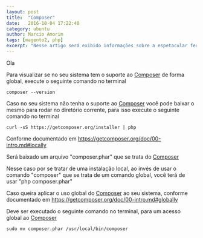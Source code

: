 ```yaml
---
layout: post
title:  "Composer"
date:   2016-10-04 17:22:40
category: ubuntu
author: Marcio Amorim
tags: [magento2, php]
excerpt: "Nesse artigo será exibido informações sobre a espetacular ferramenta Composer"
---
```


[getcomposer]: https://getcomposer.org/

Ola

Para visualizar se no seu sistema tem o suporte ao [Composer][getcomposer] de forma global, execute o seguinte comando no terminal

    composer --version

Caso no seu sistema não tenha o suporte ao [Composer][getcomposer] você pode baixar o mesmo para rodar no diretório corrente, para isso execute o seguinte comando no terminal

    curl -sS https://getcomposer.org/installer | php

Conforme documentado em https://getcomposer.org/doc/00-intro.md#locally

Será baixado um arquivo "composer.phar" que se trata do [Composer][getcomposer]

Nesse caso por se tratar de uma instalação local, ao invés de usar o comando "composer" que se trata de um comando global, você terá de usar "php composer.phar"

Caso queira aplicar o uso global do [Composer][getcomposer] ao seu sistema, conforme documentado em https://getcomposer.org/doc/00-intro.md#globally

Deve ser executado o seguinte comando no terminal, para um acesso global ao [Composer][getcomposer]

    sudo mv composer.phar /usr/local/bin/composer